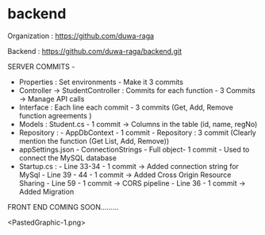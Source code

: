 # backend

Organization : https://github.com/duwa-raga 

Backend : https://github.com/duwa-raga/backend.git



SERVER COMMITS - 

- Properties : Set environments - Make it 3 commits
- Controller -> StudentController :  Commits for each function - 3 Commits -> Manage API calls
- Interface : Each line each commit - 3 commits (Get, Add, Remove function agreements )
- Models : Student.cs - 1 commit -> Columns in the table (id, name, regNo)
- Repository : 
		- AppDbContext - 1 commit
		- Repository : 3 commit  (Clearly mention the function (Get List, Add, Remove))
- appSettings.json
		- ConnectionStrings - Full object- 1 commit - Used to connect the MySQL database
- Startup.cs :
		- Line 33-34 - 1 commit -> Added connection string for MySql
		- Line 39 - 44 - 1 commit -> Added Cross Origin Resource Sharing
		- Line 59 - 1 commit -> CORS pipeline
		- Line 36 - 1 commit  -> Added Migration 


FRONT END COMING SOON………

<PastedGraphic-1.png>
